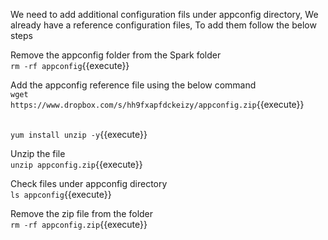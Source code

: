 

We need to add additional configuration fils under appconfig directory, We already have a reference configuration files, To add them follow the below steps<br>

Remove the appconfig folder from the Spark folder<br>
`rm -rf appconfig`{{execute}}

Add the appconfig reference file using the below command<br>
`wget https://www.dropbox.com/s/hh9fxapfdckeizy/appconfig.zip`{{execute}}

<br>`yum install unzip -y`{{execute}}

Unzip the file<br>
`unzip appconfig.zip`{{execute}}

Check files under appconfig directory<br>
`ls appconfig`{{execute}}

Remove the zip file from the folder<br>
`rm -rf appconfig.zip`{{execute}}

